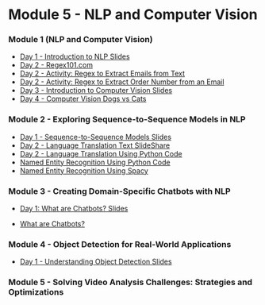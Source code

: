 # Module 5 - NLP and Computer Vision 

### Module 1 (NLP and Computer Vision)

- [Day 1 - Introduction to NLP Slides](../Slides/NLPAndComputerVision/intro-nlp.key)
- [Day 2 - Regex101.com](https://regex101.com/)
- [Day 2 - Activity: Regex to Extract Emails from Text](resources/regex-to-extract-words-from-text.md)
- [Day 2 - Activity: Regex to Extract Order Number from an Email](resources/regex-extract-order-number.md)
- [Day 3 - Introduction to Computer Vision Slides](../Slides/NLPAndComputerVision/intro-computer-vision.key)
- [Day 4 - Computer Vision Dogs vs Cats](resources/cats-dogs-classification.ipynb)

### Module 2 - Exploring Sequence-to-Sequence Models in NLP 

- [Day 1 - Sequence-to-Sequence Models Slides]() 
- [Day 2 - Language Translation Text SlideShare](../Slides/language-translation.key) 
- [Day 2 - Language Translation Using Python Code](resources/language-translation.ipynb)
- [Named Entity Recognition Using Python Code]() 
- [Named Entity Recognition Using Spacy]()

### Module 3 -  Creating Domain-Specific Chatbots with NLP

- [Day 1: What are Chatbots? Slides]()

- [What are Chatbots?]() 

### Module 4 - Object Detection for Real-World Applications

- [Day 1 - Understanding Object Detection Slides]() 

### Module 5 - Solving Video Analysis Challenges: Strategies and Optimizations 